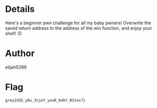 # Details

Here's a beginner pwn challenge for all my baby pwners! Overwrite the saved return address to the address of the win function, and enjoy your shell! :D

# Author

elijah5399

# Flag

`grey{d1D_y0u_3njoY_youR_b4bY_B1tes?}`
